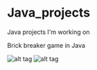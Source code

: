 # Java_projects
Java projects I'm working on


Brick breaker game in Java 

![alt tag](https://i.imgur.com/k6CBzMo.png)
![alt tag](https://i.imgur.com/vB2BWJw.png)
